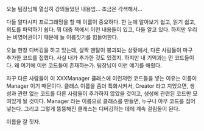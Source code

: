 오늘 팀장님께 열심히 강의들었던 내용임... 조금은 각색해서...

다들 알다시피 프로그래밍을 할 때 이름이 중요하다. 한 눈에 알아보기 쉽고, 읽기 쉽고, 의도를 파악하기 쉽다. 뭐 대충 책에서 이런 내용들이 있고, 다들 알고 있다. 하지만 우리는 비영어권이기 때문에 늘 이름짓기를 힘들어한다.

오늘 한창 디버깅을 하고 있는데, 살짝 멘탈이 붕괴되는 상황에서, 다른 사람들이 마구 추가한 코드를 접했다. 사실 내가 추가한 것도 있겠지. 하지만 내 기억과는 먼 코드들이다. 왜 여기에 이런 코드들이 존재하는가. 팀장님이 이런 얘기를 해줬다.

자꾸 다른 사람들이 이 XXXManager 클래스에 이런저런 코드들을 넣는 이유는 이름이 Manager 이기 때문이다. 클래스 이름을 좀더 특화시켜서, Creator 라고 지었으면, 생성과 관련 없는 코드를 다른 사람들이 추가하지 않았을 것이고, 생성에 관련된 코드만 모여있게 될 것이다. Manager 라는 이름으로 클래스를 만들면, 누구나 아무 코드를 집어넣는다. 그리고 그렇게 뚱뚱해진 클래스는 디버깅하는 데에 계속 걸림돌이 된다.

이름을 잘 짓자.


